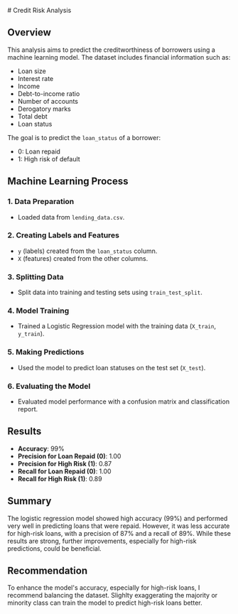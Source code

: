 \# Credit Risk Analysis

## Overview

This analysis aims to predict the creditworthiness of borrowers using a machine learning model. The dataset includes financial information such as:

- Loan size
- Interest rate
- Income
- Debt-to-income ratio
- Number of accounts
- Derogatory marks
- Total debt
- Loan status

The goal is to predict the `loan_status` of a borrower:

- 0: Loan repaid
- 1: High risk of default

## Machine Learning Process

### 1. Data Preparation
- Loaded data from `lending_data.csv`.

### 2. Creating Labels and Features
- `y` (labels) created from the `loan_status` column.
- `X` (features) created from the other columns.

### 3. Splitting Data
- Split data into training and testing sets using `train_test_split`.

### 4. Model Training
- Trained a Logistic Regression model with the training data (`X_train`, `y_train`).

### 5. Making Predictions
- Used the model to predict loan statuses on the test set (`X_test`).

### 6. Evaluating the Model
- Evaluated model performance with a confusion matrix and classification report.

## Results

- **Accuracy**: 99%  
- **Precision for Loan Repaid (0)**: 1.00  
- **Precision for High Risk (1)**: 0.87  
- **Recall for Loan Repaid (0)**: 1.00  
- **Recall for High Risk (1)**: 0.89  

## Summary

The logistic regression model showed high accuracy (99%) and performed very well in predicting loans that were repaid. However, it was less accurate for high-risk loans, with a precision of 87% and a recall of 89%. While these results are strong, further improvements, especially for high-risk predictions, could be beneficial.

## Recommendation

To enhance the model's accuracy, especially for high-risk loans, I recommend balancing the dataset. Slighlty exaggerating the majority or minority class can train the model to predict high-risk loans better. 